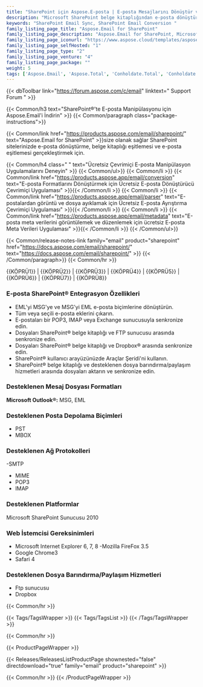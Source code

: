 ```yaml
---
title: "SharePoint için Aspose.E-posta | E-posta Mesajlarını Dönüştür ve Senkronize Et"
description: "Microsoft SharePoint belge kitaplığından e-posta dönüştürme ve eşitleme özellikleri sağlayan SharePoint Uygulamasını indirin."
keywords: "SharePoint Email Sync, SharePoint Email Conversion "
family_listing_page_title: "Aspose.Email for SharePoint"
family_listing_page_description: "Aspose.Email for SharePoint, Microsoft SharePoint belge kitaplığından e-posta dönüştürme ve senkronizasyon özellikleri sağlar. Bir veya birkaç e-posta mesajını aynı anda dönüştürmenize olanak tanır. Aspose.Email for SharePoint ayrıca e-postaları doğrudan SharePoint'ten görüntülemenizi sağlar."
family_listing_page_iconurl: "https://www.aspose.cloud/templates/aspose/App_Themes/V3/images/email/272x272/aspose_email-for-sharepoint-min.png"
family_listing_page_selfHosted: "1"
family_listing_page_type: "2"
family_listing_page_venture: "4"
family_listing_page_package: ""
weight: 5
tags: ['Aspose.Email', 'Aspose.Total', 'Conholdate.Total', 'Conholdate', 'SharePoint', 'Windows', 'MSG', 'EML', 'PST', 'MBOX', 'OST', 'IMAP', 'POP3', 'SMTP', 'MIME', 'FTP', 'Dropbox']
---
```


{{< dbToolbar link="https://forum.aspose.com/c/email" linktext=" Support Forum " >}}

{{< Common/h3 text="SharePoint®'te E-posta Manipülasyonu için Aspose.Email'i İndirin"  >}}
{{< Common/paragraph class="package-instructions">}}

{{< Common/link href="https://products.aspose.com/email/sharepoint/" text="Aspose.Email for SharePoint"  >}}size olanak sağlar
SharePoint sitelerinizde e-posta dönüştürme, belge kitaplığı eşitlemesi ve e-posta eşitlemesi gerçekleştirmek için.

{{< Common/h4 class=" " text="Ücretsiz Çevrimiçi E-posta Manipülasyon Uygulamalarını Deneyin" >}}
{{< Common/ul>}}
{{< Common/li >}} 
{{< Common/link href="https://products.aspose.app/email/conversion" text="E-posta Formatlarını Dönüştürmek için Ücretsiz E-posta Dönüştürücü Çevrimiçi Uygulaması"  >}}{{< /Common/li >}}
{{< Common/li >}} 
{{< Common/link href="https://products.aspose.app/email/parser" text="E-postalardan görüntü ve dosya ayıklamak için Ücretsiz E-posta Ayrıştırma Çevrimiçi Uygulaması"  >}}{{< /Common/li >}}
{{< Common/li >}} 
{{< Common/link href="https://products.aspose.app/email/metadata" text="E-posta meta verilerini görüntülemek ve düzenlemek için ücretsiz E-posta Meta Verileri Uygulaması"  >}}{{< /Common/li >}}
{{< /Common/ul>}}

{{< Common/release-notes-link family="email" product="sharepoint" href="https://docs.aspose.com/email/sharepoint/" text="https://docs.aspose.com/email/sharepoint/"  >}}
{{< /Common/paragraph>}}
{{< Common/hr >}}

{{KÖPRÜ1}} | {{KÖPRÜ2}} | {{KÖPRÜ3}} | {{KÖPRÜ4}} | {{KÖPRÜ5}} | {{KÖPRÜ6}} | {{KÖPRÜ7}} | {{KÖPRÜ8}}

### E-posta SharePoint® Entegrasyon Özellikleri

- EML'yi MSG'ye ve MSG'yi EML e-posta biçimlerine dönüştürün.
- Tüm veya seçili e-posta eklerini çıkarın.
- E-postaları bir POP3, IMAP veya Exchange sunucusuyla senkronize edin.
- Dosyaları SharePoint® belge kitaplığı ve FTP sunucusu arasında senkronize edin.
- Dosyaları SharePoint® belge kitaplığı ve Dropbox® arasında senkronize edin.
- SharePoint® kullanıcı arayüzünüzde Araçlar Şeridi'ni kullanın.
- SharePoint® belge kitaplığı ve desteklenen dosya barındırma/paylaşım hizmetleri arasında dosyaları aktarın ve senkronize edin.

### Desteklenen Mesaj Dosyası Formatları

**Microsoft Outlook®:** MSG, EML

### Desteklenen Posta Depolama Biçimleri

- PST
- MBOX

### Desteklenen Ağ Protokolleri

-SMTP
- MIME
- POP3
- IMAP

### Desteklenen Platformlar

Microsoft SharePoint Sunucusu 2010

### Web İstemcisi Gereksinimleri

- Microsoft Internet Explorer 6, 7, 8
-Mozilla FireFox 3.5
- Google Chrome3
- Safari 4


### Desteklenen Dosya Barındırma/Paylaşım Hizmetleri

- Ftp sunucusu
- Dropbox

{{< Common/hr >}}

{{< Tags/TagsWrapper >}}
{{< Tags/TagsList >}}
{{< /Tags/TagsWrapper >}}

{{< Common/hr >}}

{{< ProductPageWrapper >}}

<!-- ReleasesListProductPage-->

{{< Releases/ReleasesListProductPage shownested="false"  directdownload="true" family="email" product="sharepoint" >}}

<!-- /ReleasesListProductPage-->

{{< Common/hr >}}
{{< /ProductPageWrapper >}}

